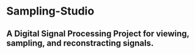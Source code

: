 # Sampling-Studio

## A Digital Signal Processing Project for viewing, sampling, and reconstracting signals.
